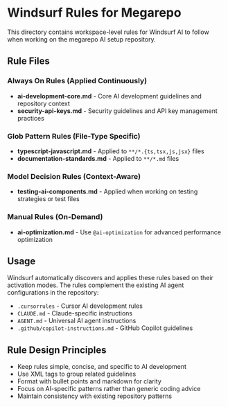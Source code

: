 # Windsurf Rules for Megarepo

This directory contains workspace-level rules for Windsurf AI to follow when working on the megarepo AI setup repository.

## Rule Files

### Always On Rules (Applied Continuously)
- **ai-development-core.md** - Core AI development guidelines and repository context
- **security-api-keys.md** - Security guidelines and API key management practices

### Glob Pattern Rules (File-Type Specific)
- **typescript-javascript.md** - Applied to `**/*.{ts,tsx,js,jsx}` files
- **documentation-standards.md** - Applied to `**/*.md` files

### Model Decision Rules (Context-Aware)
- **testing-ai-components.md** - Applied when working on testing strategies or test files

### Manual Rules (On-Demand)
- **ai-optimization.md** - Use `@ai-optimization` for advanced performance optimization

## Usage

Windsurf automatically discovers and applies these rules based on their activation modes. The rules complement the existing AI agent configurations in the repository:

- `.cursorrules` - Cursor AI development rules
- `CLAUDE.md` - Claude-specific instructions
- `AGENT.md` - Universal AI agent instructions
- `.github/copilot-instructions.md` - GitHub Copilot guidelines

## Rule Design Principles

- Keep rules simple, concise, and specific to AI development
- Use XML tags to group related guidelines
- Format with bullet points and markdown for clarity
- Focus on AI-specific patterns rather than generic coding advice
- Maintain consistency with existing repository patterns